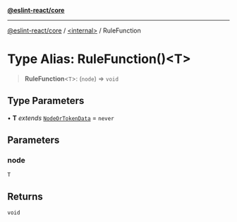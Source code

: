 [**@eslint-react/core**](../../README.md)

***

[@eslint-react/core](../../README.md) / [\<internal\>](../README.md) / RuleFunction

# Type Alias: RuleFunction()\<T\>

> **RuleFunction**\<`T`\>: (`node`) => `void`

## Type Parameters

• **T** *extends* [`NodeOrTokenData`](../interfaces/NodeOrTokenData.md) = `never`

## Parameters

### node

`T`

## Returns

`void`
